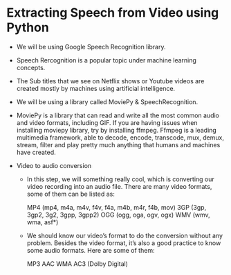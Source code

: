 # Extracting Speech from Video using Python

- We will be using Google Speech Recognition library.

- Speech Rercognition is a popular topic under machine learning concepts.

- The Sub titles that we see on Netflix shows or Youtube videos are created mostly by machines using artificial intelligence.

- We will be using a library called MoviePy & SpeechRecognition.

- MoviePy is a library that can read and write all the most common audio and video formats, including GIF. If you are having issues when installing moviepy library, try by installing ffmpeg. Ffmpeg is a leading multimedia framework, able to decode, encode, transcode, mux, demux, stream, filter and play pretty much anything that humans and machines have created.

- Video to audio conversion

    - In this step, we will something really cool, which is converting our video recording into an audio file. There are many video formats, some of them can be listed as:

        MP4 (mp4, m4a, m4v, f4v, f4a, m4b, m4r, f4b, mov)
        3GP (3gp, 3gp2, 3g2, 3gpp, 3gpp2)
        OGG (ogg, oga, ogv, ogx)
        WMV (wmv, wma, asf*)

    - We should know our video’s format to do the conversion without any problem. Besides the video format, it’s also a good practice to know some audio formats. Here are some of them:

        MP3
        AAC
        WMA
        AC3 (Dolby Digital)
        